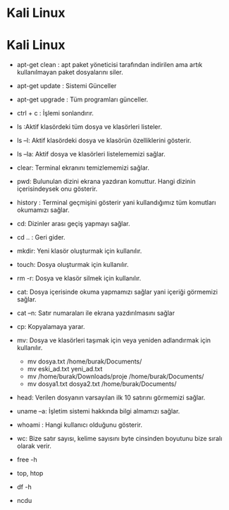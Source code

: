 # Kali Linux

# Kali Linux

- apt-get clean : apt paket yöneticisi tarafından indirilen ama artık kullanılmayan paket dosyalarını siler.

- apt-get update : Sistemi Günceller

- apt-get upgrade : Tüm programları günceller.

- ctrl + c : İşlemi sonlandırır.

- ls :Aktif klasördeki tüm dosya ve klasörleri listeler.

- ls –l: Aktif klasördeki dosya ve klasörün özelliklerini gösterir.

- ls –la: Aktif dosya ve klasörleri listelememizi sağlar.

- clear: Terminal ekranını temizlememizi sağlar.

- pwd: Bulunulan dizini ekrana yazdıran komuttur. Hangi dizinin içerisindeysek onu gösterir.

- history : Terminal geçmişini gösterir yani kullandığımız tüm komutları okumamızı sağlar.

- cd: Dizinler arası geçiş yapmayı sağlar.

- cd .. : Geri gider.

- mkdir: Yeni klasör oluşturmak için kullanılır.

- touch: Dosya oluşturmak için kullanılır.

- rm -r: Dosya ve klasör silmek için kullanılır.

- cat: Dosya içerisinde okuma yapmamızı sağlar yani içeriği görmemizi sağlar.

- cat –n: Satır numaraları ile ekrana yazdırılmasını sağlar

- cp: Kopyalamaya yarar.

- mv: Dosya ve klasörleri taşımak için veya yeniden adlandırmak için kullanılır.
	- mv dosya.txt /home/burak/Documents/
	- mv eski_ad.txt yeni_ad.txt
	- mv /home/burak/Downloads/proje /home/burak/Documents/
	- mv dosya1.txt dosya2.txt /home/burak/Documents/
- head: Verilen dosyanın varsayılan ilk 10 satırını görmemizi sağlar.

- uname –a: İşletim sistemi hakkında bilgi almamızı sağlar.

- whoami : Hangi kullanıcı olduğunu gösterir.

- wc: Bize satır sayısı, kelime sayısını byte cinsinden boyutunu bize sıralı olarak verir.

- free -h

- top, htop

- df -h

- ncdu






